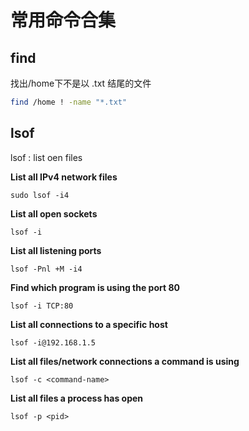 # 常用命令合集

## find

找出/home下不是以 .txt 结尾的文件

```bash
find /home ! -name "*.txt"
```

## lsof

lsof : list oen files

**List all IPv4 network files**

`sudo lsof -i4`

**List all open sockets**

`lsof -i`

 **List all listening ports**

`lsof -Pnl +M -i4`

**Find which program is using the port 80**

`lsof -i TCP:80`

**List all connections to a specific host**

`lsof -i@192.168.1.5`

**List all files/network connections a command is using**

`lsof -c <command-name>`

**List all files a process has open**

`lsof -p <pid>`

